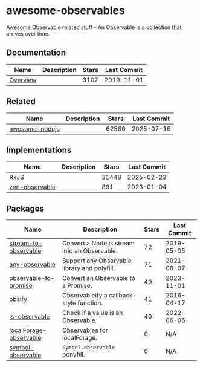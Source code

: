 # awesome-observables

Awesome Observable related stuff - An Observable is a collection that arrives over time.

## Documentation

| Name                                                    | Description | Stars | Last Commit |
|---------------------------------------------------------|-------------|-------|-------------|
| [Overview](https://github.com/tc39/proposal-observable) |             | 3107  | 2019-11-01  |

## Related

| Name                                                             | Description | Stars | Last Commit |
|------------------------------------------------------------------|-------------|-------|-------------|
| [awesome-nodejs](https://github.com/sindresorhus/awesome-nodejs) |             | 62560 | 2025-07-16  |

## Implementations

| Name                                                           | Description | Stars | Last Commit |
|----------------------------------------------------------------|-------------|-------|-------------|
| [RxJS](https://github.com/ReactiveX/RxJS)                      |             | 31448 | 2025-02-23  |
| [zen-observable](https://github.com/zenparsing/zen-observable) |             | 891   | 2023-01-04  |

## Packages

| Name                                                                           | Description                                  | Stars | Last Commit |
|--------------------------------------------------------------------------------|----------------------------------------------|-------|-------------|
| [stream-to-observable](https://github.com/jamestalmage/stream-to-observable)   | Convert a Node.js stream into an Observable. | 72    | 2019-05-05  |
| [any-observable](https://github.com/sindresorhus/any-observable)               | Support any Observable library and polyfill. | 71    | 2021-08-07  |
| [observable-to-promise](https://github.com/sindresorhus/observable-to-promise) | Convert an Observable to a Promise.          | 49    | 2023-11-01  |
| [obsify](https://github.com/samverschueren/obsify)                             | Observableify a callback-style function.     | 41    | 2016-04-17  |
| [is-observable](https://github.com/sindresorhus/is-observable)                 | Check if a value is an Observable.           | 40    | 2022-06-06  |
| [localForage-observable](https://github.com/thgreasi/localForage-observable)   | Observables for localForage.                 | 0     | N/A         |
| [symbol-observable](https://github.com/blesh/symbol-observable)                | `Symbol.observable` ponyfill.                | 0     | N/A         |
